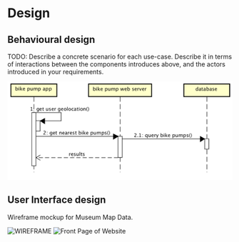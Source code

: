 # Design

## Behavioural design
TODO: Describe a concrete scenario for each use-case. 
Describe it in terms of interactions between the components introduces above, and the actors introduced in your requirements.

![Insert your Interaction/Sequence Diagrams for each use-case here.](images/sequence.png)

## User Interface design
Wireframe mockup for Museum Map Data.

![WIREFRAME](https://user-images.githubusercontent.com/116878977/208084953-b898d27c-d399-4c7d-84f1-3db6a32ddba3.png)
![Front Page of Website](https://user-images.githubusercontent.com/110387603/212314297-789cc7e0-a779-4a46-9945-186f0dc65b76.png)
